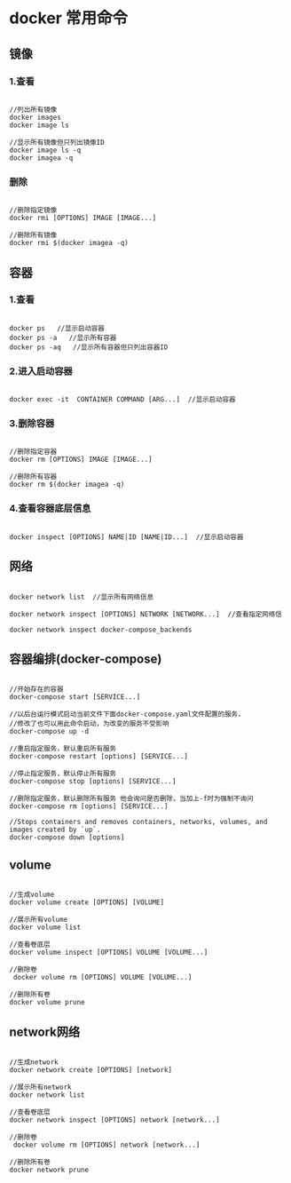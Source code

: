 # docker 常用命令
## 镜像
### 1.查看
```smartyconfig

//列出所有镜像
docker images 
docker image ls

//显示所有镜像但只列出镜像ID
docker image ls -q
docker imagea -q

```
### 删除
```smartyconfig

//删除指定镜像
docker rmi [OPTIONS] IMAGE [IMAGE...]

//删除所有镜像
docker rmi $(docker imagea -q)

```
## 容器
### 1.查看
```smartyconfig

docker ps   //显示启动容器
docker ps -a   //显示所有容器
docker ps -aq   //显示所有容器但只列出容器ID

```
### 2.进入启动容器
```smartyconfig

docker exec -it  CONTAINER COMMAND [ARG...]  //显示启动容器

```
### 3.删除容器
```smartyconfig

//删除指定容器
docker rm [OPTIONS] IMAGE [IMAGE...]

//删除所有容器
docker rm $(docker imagea -q)

```
### 4.查看容器底层信息
```smartyconfig

docker inspect [OPTIONS] NAME|ID [NAME|ID...]  //显示启动容器

```
## 网络
```smartyconfig

docker network list  //显示所有网络信息

docker network inspect [OPTIONS] NETWORK [NETWORK...]  //查看指定网络信

docker network inspect docker-compose_backends 

```
## 容器编排(docker-compose)
```smartyconfig

//开始存在的容器
docker-compose start [SERVICE...]

//以后台运行模式启动当前文件下面docker-compose.yaml文件配置的服务，
//修改了也可以用此命令启动，为改变的服务不受影响
docker-compose up -d

//重启指定服务，默认重启所有服务
docker-compose restart [options] [SERVICE...]

//停止指定服务，默认停止所有服务
docker-compose stop [options] [SERVICE...]

//删除指定服务，默认删除所有服务 他会询问是否删除，当加上-f时为强制不询问
docker-compose rm [options] [SERVICE...]

//Stops containers and removes containers, networks, volumes, and images created by `up`.
docker-compose down [options]

```
## volume
```smartyconfig

//生成volume
docker volume create [OPTIONS] [VOLUME]

//展示所有volume
docker volume list

//查看卷底层
docker volume inspect [OPTIONS] VOLUME [VOLUME...]

//删除卷
 docker volume rm [OPTIONS] VOLUME [VOLUME...]
 
//删除所有卷
docker volume prune

```
## network网络
```smartyconfig

//生成network
docker network create [OPTIONS] [network]

//展示所有network
docker network list

//查看卷底层
docker network inspect [OPTIONS] network [network...]

//删除卷
 docker volume rm [OPTIONS] network [network...]
 
//删除所有卷
docker network prune

```


